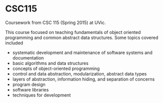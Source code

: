 # CSC115
Coursework from CSC 115 (Spring 2015) at UVic.

This course focused on teaching fundamentals of object oriented programming and common abstract data structures.
Some topics covered included
- systematic development and maintenance of software systems and documentation
- basic algorithms and data structures
- concepts of object-oriented programming
- control and data abstraction, modularization, abstract data types
- layers of abstraction, information hiding, and separation of concerns
- program design
- software libraries
- techniques for development
